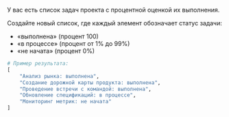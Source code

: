 У вас есть список задач проекта с процентной оценкой их выполнения.

Создайте новый список, где каждый элемент обозначает статус задачи: 
- «выполнена» (процент 100)
- «в процессе» (процент от 1% до 99%)
- «не начата» (процент 0%)

```python
# Пример результата:
[
    "Анализ рынка: выполнена",
    "Создание дорожной карты продукта: выполнена",  
    "Проведение встречи с командой: выполнена",  
    "Обновление спецификаций: в процессе", 
    "Мониторинг метрик: не начата"
]
```